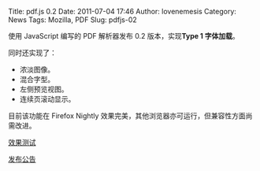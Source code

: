 Title: pdf.js 0.2
Date: 2011-07-04 17:46
Author: lovenemesis
Category: News
Tags: Mozilla, PDF
Slug: pdfjs-02

使用 JavaScript 编写的 PDF 解析器发布 0.2 版本，实现**Type 1
字体加载**。

同时还实现了：

-   浓淡图像。
-   混合字型。
-   左侧预览视图。
-   连续页滚动显示。

目前该功能在 Firefox Nightly
效果完美，其他浏览器亦可运行，但兼容性方面尚需改进。

[效果测试](http://andreasgal.github.com/pdf.js/multi_page_viewer.html)

[发布公告](http://blog.mozilla.com/cjones/2011/07/03/pdf-js-first-milestone/)
